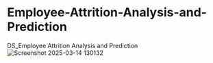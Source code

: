 # Employee-Attrition-Analysis-and-Prediction
DS_Employee Attrition Analysis and Prediction
![Screenshot 2025-03-14 130132](https://github.com/user-attachments/assets/be03c7dd-20c3-4d49-b052-d0cfdd847652)
